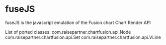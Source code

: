 fuseJS
======

fuseJS is the javascript emulation of the Fusion chart Chart Render API

List of ported classes:
com.raisepartner.chartfusion.api.Node
com.raisepartner.chartfusion.api.Set
com.raisepartner.chartfusion.api.VLine
